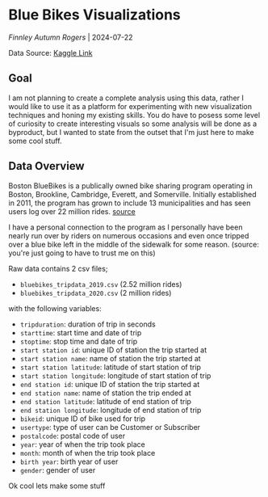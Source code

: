 # Blue Bikes Visualizations
*Finnley Autumn Rogers* | 2024-07-22

Data Source: [Kaggle Link](https://www.kaggle.com/datasets/jackdaoud/bluebikes-in-boston)

## Goal
I am not planning to create a complete analysis using this data, rather I would like to use it as a platform for experimenting with new visualization techniques and honing my existing skills. You do have to posess some level of curiosity to create interesting visuals so some analysis will be done as a byproduct, but I wanted to state from the outset that I'm just here to make some cool stuff.

## Data Overview
Boston BlueBikes is a publically owned bike sharing program operating in Boston, Brookline, Cambridge, Everett, and Somerville. Initially established in 2011, the program has grown to include 13 municipalities and has seen users log over 22 million rides. [source](https://www.boston.gov/departments/transportation/bluebikes#about-our-system) 

I have a personal connection to the program as I personally have been nearly run over by riders on numerous occasions and even once tripped over a blue bike left in the middle of the sidewalk for some reason. (source: you're just going to have to trust me on this)

Raw data contains 2 csv files;

 - `bluebikes_tripdata_2019.csv` (2.52 million rides)
 - `bluebikes_tripdata_2020.csv` (2 million rides)

with the following variables:

- `tripduration`: duration of trip in seconds
- `starttime`: start time and date of trip
- `stoptime`: stop time and date of trip
- `start station id`: unique ID of station the trip started at
- `start station name`: name of station the trip started at
- `start station latitude`: latitude of start station of trip
- `start station longitude`: longitude of start station of trip
- `end station id`: unique ID of station the trip started at
- `end station name`: name of station the trip ended at
- `end station latitude`: latitude of end station of trip
- `end station longitude`: longitude of end station of trip
- `bikeid`: unique ID of bike used for trip
- `usertype`: type of user can be Customer or Subscriber
- `postalcode`: postal code of user
- `year`: year of when the trip took place
- `month`: month of when the trip took place
- `birth year`: birth year of user
- `gender`: gender of user

Ok cool lets make some stuff
